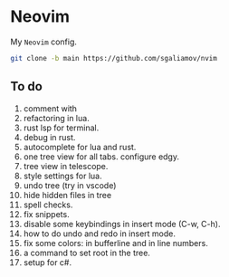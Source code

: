 # Neovim

My `Neovim` config.

``` bash
git clone -b main https://github.com/sgaliamov/nvim
```

## To do

1. comment with <C-/>
1. refactoring in lua.
1. rust lsp for terminal.
1. debug in rust.
1. autocomplete for lua and rust.
1. one tree view for all tabs. configure edgy.
1. tree view in telescope.
1. style settings for lua.
1. undo tree (try in vscode)
1. hide hidden files in tree
1. spell checks.
1. fix snippets.
1. disable some keybindings in insert mode (C-w, C-h).
1. how to do undo and redo in insert mode.
1. fix some colors: in bufferline and in line numbers.
1. a command to set root in the tree.
1. setup for c#.
